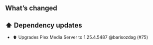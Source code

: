 ## What’s changed

## ⬆️ Dependency updates

- ⬆️ Upgrades Plex Media Server to 1.25.4.5487 @barisozdag (#75)

